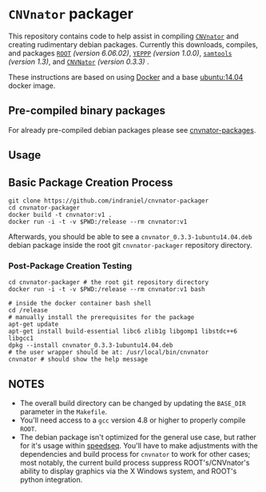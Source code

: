 # `CNVnator` packager

This repository contains code to help assist in compiling [`CNVnator`][1] and creating rudimentary debian packages.  Currently this downloads, compiles, and packages [`ROOT`][2] _(version 6.06.02)_, [`YEPPP`][3] _(version 1.0.0)_, [`samtools`][4] _(version 1.3)_, and [`CNVNator`][1] _(version 0.3.3)_ .

These instructions are based on using [Docker][6] and a base [ubuntu:14.04][7] docker image.

## Pre-compiled binary packages

For already pre-compiled debian packages please see [cnvnator-packages][5].

## Usage

## Basic Package Creation Process

    git clone https://github.com/indraniel/cnvnator-packager
    cd cnvnator-packager
    docker build -t cnvnator:v1 .
    docker run -i -t -v $PWD:/release --rm cnvnator:v1

Afterwards, you should be able to see a `cnvnator_0.3.3-1ubuntu14.04.deb` debian package inside the root git `cnvnator-packager` repository directory.

### Post-Package Creation Testing

    cd cnvnator-packager # the root git repository directory
    docker run -i -t -v $PWD:/release --rm cnvnator:v1 bash

    # inside the docker container bash shell
    cd /release
    # manually install the prerequisites for the package
    apt-get update
    apt-get install build-essential libc6 zlib1g libgomp1 libstdc++6 libgcc1
    dpkg --install cnvnator_0.3.3-1ubuntu14.04.deb
    # the user wrapper should be at: /usr/local/bin/cnvnator
    cnvnator # should show the help message

## NOTES

* The overall build directory can be changed by updating the `BASE_DIR` parameter in the `Makefile`.
* You'll need access to a `gcc` version 4.8 or higher to properly compile `ROOT`.
* The debian package isn't optimized for the general use case, but rather for it's usage within [speedseq][8].  You'll have to make adjustments with the dependencies and build process for `cnvnator` to work for other cases;  most notably, the current build process suppress ROOT's/CNVnator's ability to display graphics via the X Windows system, and ROOT's python integration.

[1]: https://github.com/abyzovlab/CNVnator
[2]: https://root.cern.ch/
[3]: https://www.yeppp.info/
[4]: https://github.com/samtools/samtools
[5]: https://github.com/indraniel/cnvnator-packages
[6]: https://www.docker.com/
[7]: https://hub.docker.com/_/ubuntu/
[8]: https://github.com/hall-lab/speedseq
